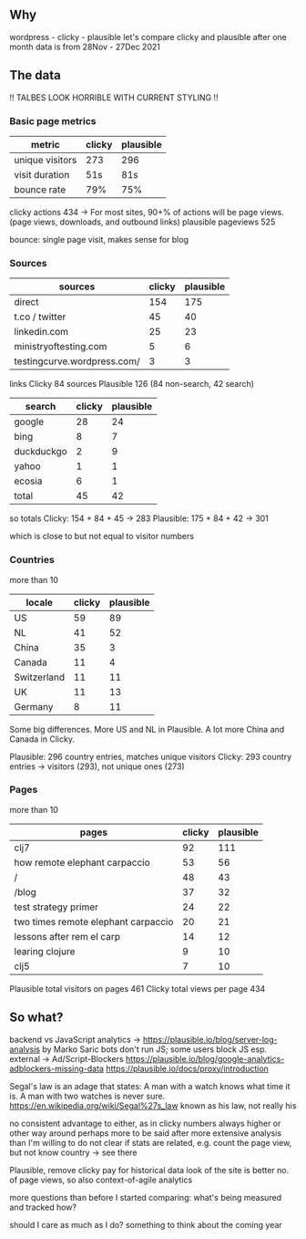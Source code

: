 <!--
.. title: Site analytics: comparing Clicky and Plausible
.. slug: site-analytics-comparing-clicky-and-plausible
.. date: 2021-12-28 11:08:16 UTC+01:00
.. tags: blogging, site
.. category: meta
.. link: 
.. description:
.. type: text
-->

## Why

wordpress - clicky - plausible
let's compare clicky and plausible after one month
data is from 28Nov - 27Dec 2021


<!-- TEASER_END -->

## The data

!! TALBES LOOK HORRIBLE WITH CURRENT STYLING !!




### Basic page metrics

| metric            | clicky | plausible |
| --- | --- | --- |
| unique visitors | 273    | 296 |
| visit duration | 51s | 81s |
| bounce rate | 79% | 75% |

clicky actions 434 -> For most sites, 90+% of actions will be page views. (page views, downloads, and outbound links)
plausible pageviews 525

bounce: single page visit, makes sense for blog



### Sources

| sources                  | clicky | plausible |
| --- | --- | --- |
| direct                       | 154 | 175 |
| t.co  / twitter                  | 45 | 40 |
| linkedin.com          | 25 | 23 |
| ministryoftesting.com | 5| 6 |
| testingcurve.wordpress.com/ | 3 | 3 |


links Clicky 84
sources Plausible 126 (84 non-search, 42 search)


| search                  | clicky | plausible |
| --- | --- | --- |
| google      | 28 | 24 |
| bing        | 8 | 7 |
| duckduckgo  | 2 | 9 |
| yahoo       | 1 | 1 |
| ecosia      | 6 | 1 |
|total        | 45 | 42 |



so totals
Clicky: 154 + 84 + 45 -> 283
Plausible: 175 + 84 + 42 -> 301

which is close to but not equal to visitor numbers


### Countries

more than 10

| locale        | clicky | plausible |
| --- | --- | --- |
| US          | 59 | 89 |
| NL          | 41 | 52 |
| China       | 35 | 3  |
| Canada      | 11 | 4  |
| Switzerland | 11 | 11 |
| UK          | 11 | 13 |
| Germany     | 8  | 11 |

Some big differences. More US and NL in Plausible. A lot more China and Canada in Clicky.

Plausible: 296 country entries, matches unique visitors
Clicky: 293 country entries -> visitors (293), not unique ones (273)


### Pages

more than 10

| pages        | clicky | plausible |
| --- | --- | --- |
| clj7                                     | 92 | 111 |
| how remote elephant carpaccio            | 53 | 56  |
| /                                        | 48 | 43  |
| /blog                                    | 37 | 32  |
| test strategy primer                     | 24 | 22  |
| two times remote elephant carpaccio      | 20 | 21  |
| lessons after rem el carp                | 14 | 12  |
| learing clojure                          |  9 | 10  |
| clj5                                     |  7 | 10  |


Plausible total visitors on pages 461
Clicky total views per page 434


## So what?
backend vs JavaScript analytics -> https://plausible.io/blog/server-log-analysis by Marko Saric
	bots don't run JS; some users block JS esp. external -> Ad/Script-Blockers
	https://plausible.io/blog/google-analytics-adblockers-missing-data
	https://plausible.io/docs/proxy/introduction


Segal's law is an adage that states:
A man with a watch knows what time it is. A man with two watches is never sure.
https://en.wikipedia.org/wiki/Segal%27s_law
known as his law, not really his


no consistent advantage to either, as in clicky numbers always higher or other way around
perhaps more to be said after more extensive analysis than I'm willing to do
not clear if stats are related, e.g. count the page view, but not know country -> see there

Plausible, remove clicky
pay for historical data
look of the site is better
no. of page views, so also context-of-agile analytics

more questions than before I started comparing: what's being measured and tracked how?

should I care as much as I do? something to think about the coming year
